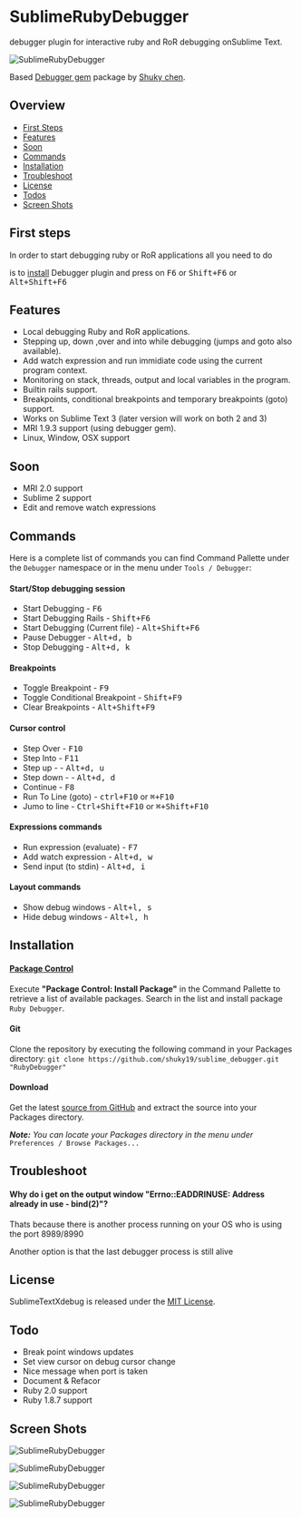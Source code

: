 # SublimeRubyDebugger
debugger plugin for interactive ruby and RoR debugging onSublime Text.

![SublimeRubyDebugger](http://i.imgur.com/PwjudlY.png)

Based [Debugger gem](https://github.com/cldwalker/debugger) package by [Shuky chen](https://github.com/shuky19).

## Overview
* [First Steps](#first-steps)
* [Features](#features)
* [Soon](#soon)
* [Commands](#commands)
* [Installation](#installation)
* [Troubleshoot](#troubleshoot)
* [License](#license)
* [Todos](#todo)
* [Screen Shots](#screen-shots)


## First steps
In order to start debugging ruby or RoR applications all you need to do

is to [install](#installation) Debugger plugin and press on
<kbd>F6</kbd> or <kbd>Shift+F6</kbd> or <kbd>Alt+Shift+F6</kbd>

## Features
* Local debugging Ruby and RoR applications.
* Stepping up, down ,over and into while debugging (jumps and goto also available).
* Add watch expression and run immidiate code using the current program context.
* Monitoring on stack, threads, output and local variables in the program.
* Builtin rails support.
* Breakpoints, conditional breakpoints and temporary breakpoints (goto) support.
* Works on Sublime Text 3 (later version will work on both 2 and 3)
* MRI 1.9.3 support (using debugger gem).
* Linux, Window, OSX support

## Soon
* MRI 2.0 support
* Sublime 2 support
* Edit and remove watch expressions

## Commands
Here is a complete list of commands you can find Command Pallette under the `Debugger` namespace or in the menu under `Tools / Debugger`:

#### Start/Stop debugging session
* Start Debugging - <kbd>F6</kbd>
* Start Debugging Rails - <kbd>Shift+F6</kbd>
* Start Debugging (Current file) - <kbd>Alt+Shift+F6</kbd>
* Pause Debugger - <kbd>Alt+d, b</kbd>
* Stop Debugging - <kbd>Alt+d, k</kbd>

#### Breakpoints
* Toggle Breakpoint - <kbd>F9</kbd>
* Toggle Conditional Breakpoint - <kbd>Shift+F9</kbd>
* Clear Breakpoints - <kbd>Alt+Shift+F9</kbd>

#### Cursor control
* Step Over - <kbd>F10</kbd>
* Step Into - <kbd>F11</kbd>
* Step up -  - <kbd>Alt+d, u</kbd>
* Step down -  - <kbd>Alt+d, d</kbd>
* Continue - <kbd>F8</kbd>
* Run To Line (goto) - <kbd>ctrl+F10</kbd> or <kbd>⌘+F10</kbd>
* Jumo to line - <kbd>Ctrl+Shift+F10</kbd> or <kbd>⌘+Shift+F10</kbd>

#### Expressions commands
* Run expression (evaluate) - <kbd>F7</kbd>
* Add watch expression - <kbd>Alt+d, w</kbd>
* Send input (to stdin) - <kbd>Alt+d, i</kbd>

#### Layout commands
* Show debug windows - <kbd>Alt+l, s</kbd>
* Hide debug windows - <kbd>Alt+l, h</kbd>

## Installation

#### [Package Control](https://sublime.wbond.net/)
Execute __"Package Control: Install Package"__ in the Command Pallette to retrieve a list of available packages.
Search in the list and install package `Ruby Debugger`.

#### Git
Clone the repository by executing the following command in your Packages directory:
```git clone https://github.com/shuky19/sublime_debugger.git "RubyDebugger"```

#### Download
Get the latest [source from GitHub](https://github.com/shuky19/sublime_debugger/archive/master.zip) and extract the source into your Packages directory.


*__Note:__ You can locate your Packages directory in the menu under* `Preferences / Browse Packages...`


## Troubleshoot

#### Why do i get on the output window "Errno::EADDRINUSE: Address already in use - bind(2)"?
Thats because there is another process running on your OS who is using the port 8989/8990

Another option is that the last debugger process is still alive

## License

SublimeTextXdebug is released under the [MIT License](http://www.opensource.org/licenses/MIT).

## Todo

* Break point windows updates
* Set view cursor on debug cursor change
* Nice message when port is taken
* Document & Refacor
* Ruby 2.0 support
* Ruby 1.8.7 support

## Screen Shots

![SublimeRubyDebugger](http://i.imgur.com/PwjudlY.png)

![SublimeRubyDebugger](http://i.imgur.com/Ny6TjMU.png)

![SublimeRubyDebugger](http://i.imgur.com/TkKnrsL.png)

![SublimeRubyDebugger](http://i.imgur.com/nJQ9oTy.png)

